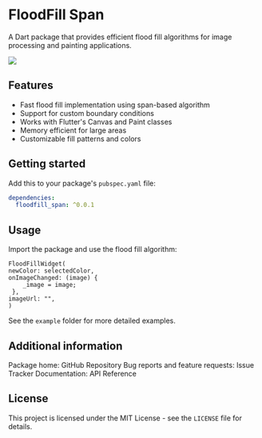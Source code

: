 <!--
This README describes the package. If you publish this package to pub.dev,
this README's contents appear on the landing page for your package.

For information about how to write a good package README, see the guide for
[writing package pages](https://dart.dev/tools/pub/writing-package-pages).

For general information about developing packages, see the Dart guide for
[creating packages](https://dart.dev/guides/libraries/create-packages)
and the Flutter guide for
[developing packages and plugins](https://flutter.dev/to/develop-packages).
-->

# FloodFill Span

A Dart package that provides efficient flood fill algorithms for image processing and painting applications.

![](https://github.com/user-attachments/assets/16e24336-8c45-4d6c-acf8-8069e6e69cfb
)

## Features

- Fast flood fill implementation using span-based algorithm
- Support for custom boundary conditions
- Works with Flutter's Canvas and Paint classes
- Memory efficient for large areas
- Customizable fill patterns and colors

## Getting started

Add this to your package's `pubspec.yaml` file:

```yaml
dependencies:
  floodfill_span: ^0.0.1
```

## Usage

Import the package and use the flood fill algorithm:

```
FloodFillWidget(
newColor: selectedColor,
onImageChanged: (image) {
    _image = image;
 },
imageUrl: "",
)
```

See the `example` folder for more detailed examples.

## Additional information

Package home: GitHub Repository
Bug reports and feature requests: Issue Tracker
Documentation: API Reference

## License

This project is licensed under the MIT License - see the `LICENSE` file for details.
